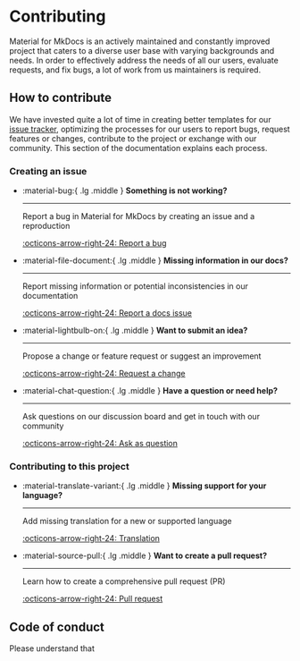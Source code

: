 # Contributing

Material for MkDocs is an actively maintained and constantly improved project 
that caters to a diverse user base with varying backgrounds and needs. In order
to effectively address the needs of all our users, evaluate requests, and fix 
bugs, a lot of work from us maintainers is required.

## How to contribute

We have invested quite a lot of time in creating better templates for our
[issue tracker], optimizing the processes for our users to report bugs, request
features or changes, contribute to the project or exchange with our community. This section of
the documentation explains each process.

  [issue tracker]: https://github.com/squidfunk/mkdocs-material/issues

### Creating an issue

<div class="grid cards" markdown>

-   :material-bug:{ .lg .middle } __Something is not working?__

    ---

    Report a bug in Material for MkDocs by creating an issue and a reproduction

    [:octicons-arrow-right-24: Report a bug][report a bug]

-   :material-file-document:{ .lg .middle } __Missing information in our docs?__

    ---

    Report missing information or potential inconsistencies in our documentation

    [:octicons-arrow-right-24: Report a docs issue][report a docs issue]

-   :material-lightbulb-on:{ .lg .middle } __Want to submit an idea?__

    ---

    Propose a change or feature request or suggest an improvement

    [:octicons-arrow-right-24: Request a change][request a change]

-   :material-chat-question:{ .lg .middle } __Have a question or need help?__

    ---

    Ask questions on our discussion board and get in touch with our community

    [:octicons-arrow-right-24: Ask as question][ask a question]

</div>

### Contributing to this project

<div class="grid cards" markdown>

-   :material-translate-variant:{ .lg .middle } __Missing support for your language?__

    ---

    Add missing translation for a new or supported language

    [:octicons-arrow-right-24: Translation](https://github.com/squidfunk/mkdocs-material/adding-a-translation)

-   :material-source-pull:{ .lg .middle } __Want to create a pull request?__

    ---

    Learn how to create a comprehensive pull request (PR)

    [:octicons-arrow-right-24: Pull request](https://github.com/squidfunk/mkdocs-material/creating-a-pull-request)

</div>


  [report a bug]: reporting-a-bug.md
  [report a docs issue]: reporting-a-docs-issue.md
  [request a change]: requesting-a-change.md
  [ask a question]: https://github.com/squidfunk/mkdocs-material/discussions

## Code of conduct

Please understand that 
